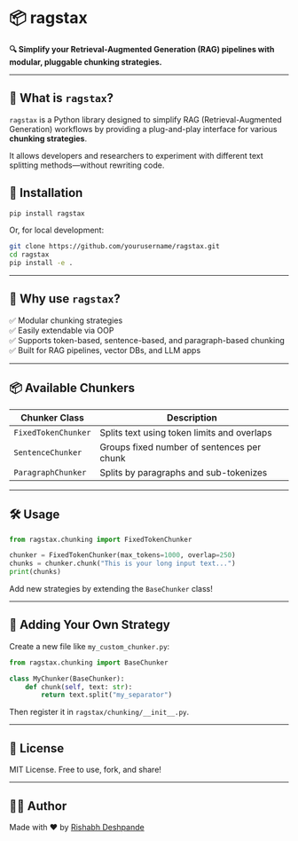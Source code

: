 # 📦 ragstax

**🔍 Simplify your Retrieval-Augmented Generation (RAG) pipelines with modular, pluggable chunking strategies.**

---

## 🚀 What is `ragstax`?

`ragstax` is a Python library designed to simplify RAG (Retrieval-Augmented Generation) workflows by providing a plug-and-play interface for various **chunking strategies**.

It allows developers and researchers to experiment with different text splitting methods—without rewriting code.


## 🔧 Installation

```bash
pip install ragstax
```

Or, for local development:

```bash
git clone https://github.com/yourusername/ragstax.git
cd ragstax
pip install -e .
```

---

## 🧠 Why use `ragstax`?

✅ Modular chunking strategies  
✅ Easily extendable via OOP  
✅ Supports token-based, sentence-based, and paragraph-based chunking  
✅ Built for RAG pipelines, vector DBs, and LLM apps  

---

## 📦 Available Chunkers

| Chunker Class           | Description                                   |
|-------------------------|-----------------------------------------------|
| `FixedTokenChunker`     | Splits text using token limits and overlaps   |
| `SentenceChunker`       | Groups fixed number of sentences per chunk    |
| `ParagraphChunker`      | Splits by paragraphs and sub-tokenizes        |

---

## 🛠️ Usage

```python
from ragstax.chunking import FixedTokenChunker

chunker = FixedTokenChunker(max_tokens=1000, overlap=250)
chunks = chunker.chunk("This is your long input text...")
print(chunks)
```

Add new strategies by extending the `BaseChunker` class!

---

## 🧩 Adding Your Own Strategy

Create a new file like `my_custom_chunker.py`:

```python
from ragstax.chunking import BaseChunker

class MyChunker(BaseChunker):
    def chunk(self, text: str):
        return text.split("my_separator")
```

Then register it in `ragstax/chunking/__init__.py`.

---

## 📝 License

MIT License. Free to use, fork, and share!

---

## 👨‍💻 Author

Made with ❤️ by [Rishabh Deshpande](https://github.com/de5hpande)
```